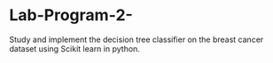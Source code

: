 # Lab-Program-2-
Study and implement the decision tree classifier on the breast cancer dataset using Scikit learn in python.  
